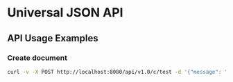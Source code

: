 # Universal JSON API

## API Usage Examples

### Create document

```bash
curl -v -X POST http://localhost:8080/api/v1.0/c/test -d '{"message": "hello world"}' -H "Content-Type: application/json"
```